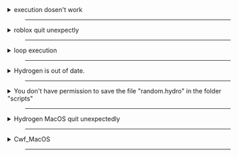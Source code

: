 <details>
  <summary>execution dosen't work</summary>

> ___

> test script
```lua
loadstring(game:HttpGet('http://pastebin.com/raw/4CjbR2FT'))() 
```
>
/
>
> Close roblox
>
> Close Hydrogen
>
> [<kbd> <br>Open this link<br> </kbd>][Link]
>
> [Link]: https://github.com/FRX397/Hydrogen/blob/main/MacOS/install.md
>

</details>

> ___

<details>
  <summary>roblox quit unexpectly</summary>

> ___

> Close roblox
>
> Close Hydrogen
>
> [<kbd> <br>Open this link<br> </kbd>][Link]
>

/

> Open Finder.
>
> Search Hydrogen.
>
> Open Hydrogen folder.
>
> Open autoexec folder.
>
> Remove the files that are in the scripts folder.
>
> Join Roblox again and it will be fixed.
>

</details>

> ___

<details>
  <summary>loop execution</summary>

> ___

> Open finder
>
> Search Hydrogen
>
> Remove Hydrogen Application
>
> Remove Hydrogen Folder
>
> [<kbd> <br>Open this link<br> </kbd>][Link]
>

/

> use this function
>
```lua
if getgenv().single_ex then return end;
__script here__
getgenv().single_ex = true;
```
>
> example
>
```lua
if getgenv().single_ex then return end;
loadstring(game:HttpGet("https://raw.githubusercontent.com/FRX397/Hydrohub/main/Hydro_hub", true))()
getgenv().single_ex = true;
```
>
>

</details>

> ___

<details>
  <summary>Hydrogen is out of date.</summary>

> ___

> Update it -> [#macos-updates](https://discord.com/channels/924722337981530132/1060376974813573120), updated already? press "ok" and use it
>

</details>

> ___

<details>
  <summary>You don't have permission to save the file "random.hydro" in the folder "scripts"</summary>

> ___

> Open terminal
>
> paste in terminal

```js
sudo /Applications/Hydrogen.app/Contents/MacOS/"Hydrogen V2"
```

> press enter
>

</details>

> ___

<details>
  <summary>Hydrogen MacOS quit unexpectedly</summary>

> ___

> Open Settings
>
> Security & Privacy
>
> Privacy
>
> Full disk access
>
> Remove full disk access from hydrogen
>
> Grant terminal full disk access
>
> Open Finder
>
> Search Hydrogen
>
> Remove Hydrogen Folder
>
> Remove Hydrogen Application
>
> [<kbd> <br>Open this link<br> </kbd>][Link]
>
>
>

</details>

> ___

<details>
  <summary>Cwf_MacOS</summary>

> ___

> Copy
>
```js
sudo /Applications/Hydrogen.app/Contents/MacOS/Hydrogen\ MacOS
```

> Open Terminal
> 
> Paste And Press <kbd><samp>Enter</samp></kbd>
>

</details>

> ___
